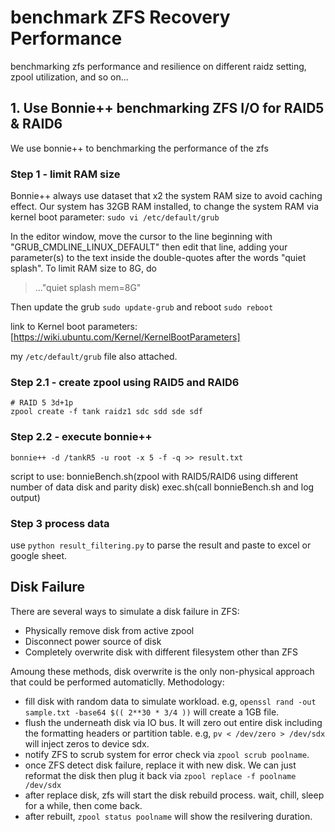 # benchmark ZFS Recovery Performance
benchmarking zfs performance and resilience on different raidz setting, zpool utilization, and so on...

## 1. Use Bonnie++ benchmarking ZFS I/O for RAID5 & RAID6
We use bonnie++ to benchmarking the performance of the zfs
### Step 1 - limit RAM size
Bonnie++ always use dataset that x2 the system RAM size to avoid caching effect. Our system has 32GB RAM installed, to change the system RAM via kernel boot parameter:
`sudo vi /etc/default/grub`

In the editor window, move the cursor to the line beginning with "GRUB_CMDLINE_LINUX_DEFAULT" then edit that line, adding your parameter(s) to the text inside the double-quotes after the words "quiet splash". To limit RAM size to 8G, do 
>..."quiet splash mem=8G"

Then update the grub `sudo update-grub` and reboot `sudo reboot`

link to Kernel boot parameters: [https://wiki.ubuntu.com/Kernel/KernelBootParameters]

my `/etc/default/grub` file also attached.

### Step 2.1 - create zpool using RAID5 and RAID6

```
# RAID 5 3d+1p
zpool create -f tank raidz1 sdc sdd sde sdf
```
### Step 2.2 - execute bonnie++ 
`bonnie++ -d /tankR5 -u root -x 5 -f -q >> result.txt`

script to use: 
bonnieBench.sh(zpool with RAID5/RAID6 using different number of data disk and parity disk) 
exec.sh(call bonnieBench.sh and log output)

### Step 3 process data
use `python result_filtering.py` to parse the result and paste to excel or google sheet.

## Disk Failure 
There are several ways to simulate a disk failure in ZFS:
- Physically remove disk from active zpool
- Disconnect power source of disk
- Completely overwrite disk with different filesystem other than ZFS

Amoung these methods, disk overwrite is the only non-physical approach that could be performed automaticlly.
Methodology:
- fill disk with random data to simulate workload. e.g, `openssl rand -out sample.txt -base64 $(( 2**30 * 3/4 ))` will create a 1GB file.
- flush the underneath disk via IO bus. It will zero out entire disk including the formatting headers or partition table. e.g, `pv < /dev/zero > /dev/sdx` will inject zeros to device sdx.
- notify ZFS to scrub system for error check via `zpool scrub poolname`.
- once ZFS detect disk failure, replace it with new disk. We can just reformat the disk then plug it back via `zpool replace -f poolname /dev/sdx`
- after replace disk, zfs will start the disk rebuild process. wait, chill, sleep for a while, then come back.
- after rebuilt, `zpool status poolname` will show the resilvering duration.
